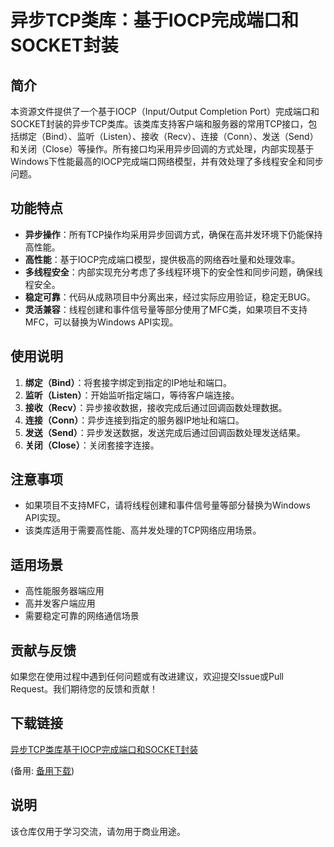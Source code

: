 # 异步TCP类库：基于IOCP完成端口和SOCKET封装

## 简介

本资源文件提供了一个基于IOCP（Input/Output Completion Port）完成端口和SOCKET封装的异步TCP类库。该类库支持客户端和服务器的常用TCP接口，包括绑定（Bind）、监听（Listen）、接收（Recv）、连接（Conn）、发送（Send）和关闭（Close）等操作。所有接口均采用异步回调的方式处理，内部实现基于Windows下性能最高的IOCP完成端口网络模型，并有效处理了多线程安全和同步问题。

## 功能特点

- **异步操作**：所有TCP操作均采用异步回调方式，确保在高并发环境下仍能保持高性能。
- **高性能**：基于IOCP完成端口模型，提供极高的网络吞吐量和处理效率。
- **多线程安全**：内部实现充分考虑了多线程环境下的安全性和同步问题，确保线程安全。
- **稳定可靠**：代码从成熟项目中分离出来，经过实际应用验证，稳定无BUG。
- **灵活兼容**：线程创建和事件信号量等部分使用了MFC类，如果项目不支持MFC，可以替换为Windows API实现。

## 使用说明

1. **绑定（Bind）**：将套接字绑定到指定的IP地址和端口。
2. **监听（Listen）**：开始监听指定端口，等待客户端连接。
3. **接收（Recv）**：异步接收数据，接收完成后通过回调函数处理数据。
4. **连接（Conn）**：异步连接到指定的服务器IP地址和端口。
5. **发送（Send）**：异步发送数据，发送完成后通过回调函数处理发送结果。
6. **关闭（Close）**：关闭套接字连接。

## 注意事项

- 如果项目不支持MFC，请将线程创建和事件信号量等部分替换为Windows API实现。
- 该类库适用于需要高性能、高并发处理的TCP网络应用场景。

## 适用场景

- 高性能服务器端应用
- 高并发客户端应用
- 需要稳定可靠的网络通信场景

## 贡献与反馈

如果您在使用过程中遇到任何问题或有改进建议，欢迎提交Issue或Pull Request。我们期待您的反馈和贡献！

## 下载链接
[异步TCP类库基于IOCP完成端口和SOCKET封装](https://pan.quark.cn/s/0549ace7fd1d) 

(备用: [备用下载](https://pan.baidu.com/s/1mz21-rBGpzisr8H1eH2NDQ?pwd=1234))

## 说明

该仓库仅用于学习交流，请勿用于商业用途。
